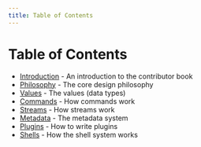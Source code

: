 ```yaml
---
title: Table of Contents
---
```


# Table of Contents

* [Introduction](introduction.md) - An introduction to the contributor book
* [Philosophy](philosophy.md) - The core design philosophy
* [Values](values.md) - The values (data types)
* [Commands](commands.md) - How commands work
* [Streams](streams.md) - How streams work
* [Metadata](metadata.md) - The metadata system
* [Plugins](plugins.md) - How to write plugins
* [Shells](shells.md) - How the shell system works